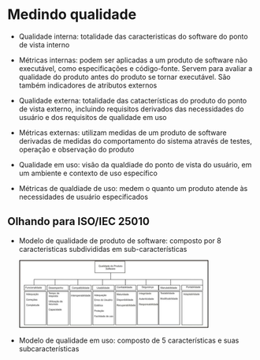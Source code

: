 # Medindo qualidade

* Qualidade interna: totalidade das caracteristicas do software do ponto de vista interno
* Métricas internas: podem ser aplicadas a um produto de software não executável, como especificações e código-fonte. Servem para avaliar a qualidade do produto antes do produto se tornar executável. São também indicadores de atributos externos

* Qualidade externa: totalidade das catacterísticas do produto do ponto de vista externo, incluindo requisitos derivados das necessidades do usuário e dos requisitos de qualidade em uso
* Métricas externas: utilizam medidas de um produto de software derivadas de medidas do comportamento do sistema através de testes, operação e observação do produto

* Qualidade em uso: visão da qualdiade do ponto de vista do usuário, em um ambiente e contexto de uso específico
* Métricas de qualdiade de uso: medem o quanto um produto atende às necessidades de usuário especificados

## Olhando para ISO/IEC 25010

* Modelo de qualidade de produto de software: composto por 8 caracteristicas subdivididas em sub-características

    <p align="left">
    <img alt="Teste Modelo Cascata" src="./img/iso-iec 25010.png" width="80%">
    </p>

* Modelo de qualidade em uso: composto de 5 características e suas subcaracterísticas

